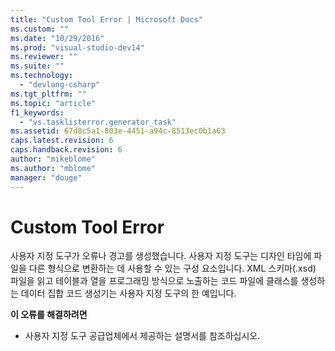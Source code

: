 ```yaml
---
title: "Custom Tool Error | Microsoft Docs"
ms.custom: ""
ms.date: "10/29/2016"
ms.prod: "visual-studio-dev14"
ms.reviewer: ""
ms.suite: ""
ms.technology: 
  - "devlang-csharp"
ms.tgt_pltfrm: ""
ms.topic: "article"
f1_keywords: 
  - "vs.tasklisterror.generator_task"
ms.assetid: 67d8c5a1-803e-4451-a94c-8513ec0b1a63
caps.latest.revision: 6
caps.handback.revision: 6
author: "mikeblome"
ms.author: "mblome"
manager: "douge"
---
```

# Custom Tool Error
사용자 지정 도구가 오류나 경고를 생성했습니다.  사용자 지정 도구는 디자인 타임에 파일을 다른 형식으로 변환하는 데 사용할 수 있는 구성 요소입니다.  XML 스키마\(.xsd\) 파일을 읽고 테이블과 열을 프로그래밍 방식으로 노출하는 코드 파일에 클래스를 생성하는 데이터 집합 코드 생성기는 사용자 지정 도구의 한 예입니다.  
  
 **이 오류를 해결하려면**  
  
-   사용자 지정 도구 공급업체에서 제공하는 설명서를 참조하십시오.